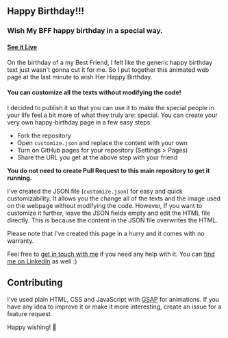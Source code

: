 ## Happy Birthday!!!

### Wish My BFF happy birthday in a special way.

#### [See it Live](https://developerKeshavKumar.github.io/happy-birthday-tamanna/)

On the birthday of a my Best Friend, I felt like the generic happy birthday text just wasn't gonna cut it for me. So I put together this animated web page at the last minute to wish Her Happy Birthday.

#### You can customize all the texts without modifying the code!

I decided to publish it so that you can use it to make the special people in your life feel a bit more of what they truly are: special.
You can create your very own happy-birthday page in a few easy steps:

* Fork the repository
* Open `customize.json` and replace the content with your own
* Turn on GitHub pages for your repository (Settings > Pages)
* Share the URL you get at the above step with your friend

**You do not need to create Pull Request to this main repository to get it running.**

I've created the JSON file (`customize.json`) for easy and quick customizability. It allows you the change all of the texts and the image used on the webpage without modifying the code. However, If you want to customize it further, leave the JSON fields empty and edit the HTML file directly. This is because the content in the JSON file overwrites the HTML.

Please note that I've created this page in a hurry and it comes with no warranty.

Feel free to [get in touch with me](mailto:keshav0kumar@hotmail.com) if you need any help with it. You can [find me on LinkedIn](https://linkedin.com/in/keshav-1-kumar) as well :)


## Contributing

I've used plain HTML, CSS and JavaScript with [GSAP](https://greensock.com/gsap) for animations.
If you have any idea to improve it or make it more interesting, create an issue for a feature request.

Happy wishing! 🎉
